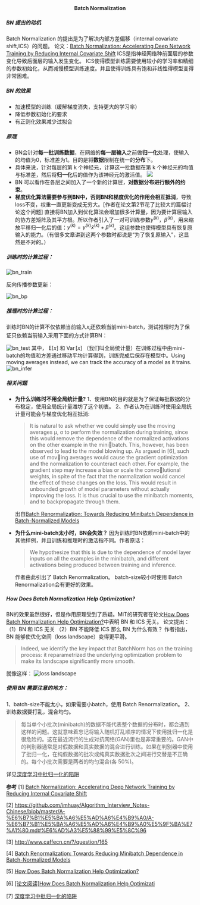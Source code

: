 <center><b>Batch Normalization</b></center>

##### BN 提出的动机
Batch Normalization 的提出是为了解决内部方差偏移（internal covariate shift,ICS）的问题。 论文：[Batch Normalization: Accelerating Deep Network Training by Reducing Internal Covariate Shift](resource/BatchNormalization/BatchNormalization.pdf)
ICS是指神经网络种前面层的参数变化导致后面层的输入发生变化。
ICS使得模型训练需要使用较小的学习率和精细的参数初始化，从而减慢模型训练速度。并且使得训练具有饱和非线性得模型变得非常困难。

##### BN 的效果
* 加速模型的训练（缓解梯度消失，支持更大的学习率）
* 降低参数初始化的要求
* 有正则化效果减少过拟合
  
##### 原理
* BN会针对**每一批训练数据**，在网络的**每一层输入**之前做**归一化**处理，使输入的均值为0，标准差为1。目的是将**数据**限制在统一的**分布**下。
* 具体来说，针对每层的第 k 个神经元，计算这一批数据在第 k 个神经元的均值与标准差，然后将**归一化**后的值作为该神经元的激活值。
  ![](resource/BatchNormalization/norm.png)
* BN 可以看作在各层之间加入了一个新的计算层，**对数据分布进行额外的约束**。
* **梯度优化算法需要参与到BN中，否则BN和梯度优化的作用会相互抵消**，导致loss不变，权重一直更新变成无穷大。[作者在论文第2节花了比较大的篇幅讨论这个问题] 直接将BN加入到优化算法会增加很多计算量，因为要计算层输入的协方差矩阵及其平方根。所以作者引入了一对可训练参数$\gamma^{(k)}$，$\beta^{(k)}$，用来缩放平移归一化后的值：$y^{(k)}=\gamma^{(k)} \widehat{x}^{(k)}+\beta^{(k)}$。这组参数也使得模型具有恢复原输入的能力。（有很多文章讲到这两个参数时都说是“为了恢复原输入”，这显然是不对的。）
  
##### 训练时的计算过程：
![bn_train](resource/BatchNormalization/bn_train.png)

反向传播参数更新：

![bn_bp](resource/BatchNormalization/bn_bp.png)


##### 推理时的计算过程：
训练时BN的计算不仅依赖当前输入$x_i$还依赖当前mini-batch，测试推理时为了保证只依赖当前输入采用下面的方式计算BN：

![bn_test](resource/BatchNormalization/bn_test.png)
其中， $\mathrm{E}[x]$ 和 $\operatorname{Var}[x]$ （我们叫全局统计量）在训练过程中由mini-batch的均值和方差通过移动平均计算得到，训练完成后保存在模型中。Using moving averages instead, we can track the accuracy of a model as it trains.
![bn_infer](resource/BatchNormalization/bn_infer.png)

##### 相关问题

* **为什么训练时不用全局统计量?**
  1、使用BN的目的就是为了保证每批数据的分布稳定，使用全局统计量潍坊了这个初衷。
  2、作者认为在训练时使用全局统计量可能会与梯度优化相互抵消:
  >It is natural to ask whether we could simply use the moving averages µ, σ to perform the normalization during training, since this would remove the dependence of the normalized activations on the other example in the minibatch. This, however, has been observed to lead to the model blowing up. As argued in [6], such use of moving averages would cause the gradient optimization and the normalization to counteract each other. For example, the gradient step may increase a bias or scale the convolutional weights, in spite of the fact that the normalization would cancel the effect of these changes on the loss. This would result in unbounded growth of model parameters without actually improving the loss. It is thus crucial to use the minibatch moments, and to backpropagate through them.

  出自[Batch Renormalization: Towards Reducing Minibatch Dependence in Batch-Normalized Models](resource/BatchNormalization/BatchRenormalization.pdf)

* **为什么mini-batch太小时，BN会失效？**
  因为训练时BN依赖mini-batch中的其他样例，并且训练和推理时的激活指不同。作者原话：
  >We hypothesize that this is due to the dependence of model layer inputs on all the examples in the minibatch, and different activations being produced between training and inference.

  作者由此引出了 Batch Renormalization。
  batch-size较小时使用 Batch Renormalization会有更好的效果。

##### How Does Batch Normalization Help Optimization?
BN的效果虽然很好，但是作用原理受到了质疑。MIT的研究者在论文[How Does Batch Normalization Help Optimization?](resource/BatchNormalization/How-Does-Batch-Normalization-Help-Optimization.pdf)中表明 BN 和 ICS 无关。
论文提出：
（1）BN 和 ICS 无关
（2）BN 不能降低 ICS
那么 BN 为什么有效？
作者指出，BN 能够使优化空间（loss landscape）变得更平滑。
>Indeed, we identify the key impact that BatchNorm has on the training process: it reparametrized the underlying optimization problem to make its landscape significantly more smooth.

就像这样：
![loss landscape](resource/BatchNormalization/landscape.jpg)

##### 使用 BN 需要注意的地方：
1、batch-size不能太小，如果需要小batch，使用 Batch Renormalization。
2、训练数据要打乱，混合均匀。
>每当单个小批次(minibatch)的数据不能代表整个数据的分布时，都会遇到这样的问题。这就意味着忘记将输入随机打乱顺序的情况下使用批归一化是很危险的。这在最近流行的生成对抗网络(GAN)里也是非常重要的。GAN中的判别器通常是对假数据和真实数据的混合进行训练。如果在判别器中使用了批归一化，在纯假数据的批次或纯真实数据批次之间进行交替是不正确的。每个小批次需要是两者的均匀混合(各 50%)。

详见[深度学习中批归一化的陷阱](http://ai.51cto.com/art/201705/540230.htm)

**参考**
[1] [Batch Normalization: Accelerating Deep Network Training by Reducing Internal Covariate Shift](resource/BatchNormalization/BatchNormalization.pdf)

[2] https://github.com/imhuay/Algorithm_Interview_Notes-Chinese/blob/master/A-%E6%B7%B1%E5%BA%A6%E5%AD%A6%E4%B9%A0/A-%E6%B7%B1%E5%BA%A6%E5%AD%A6%E4%B9%A0%E5%9F%BA%E7%A1%80.md#%E6%AD%A3%E5%88%99%E5%8C%96

[3] http://www.caffecn.cn/?/question/165

[4] [Batch Renormalization: Towards Reducing Minibatch Dependence in Batch-Normalized Models](resource/BatchNormalization/BatchRenormalization.pdf)

[5] [How Does Batch Normalization Help Optimization?](resource/BatchNormalization/How-Does-Batch-Normalization-Help-Optimization.pdf)

[6] [[论文阅读]How Does Batch Normalization Help Optimizati](https://zhuanlan.zhihu.com/p/52132614)

[7] [深度学习中批归一化的陷阱](http://ai.51cto.com/art/201705/540230.htm)